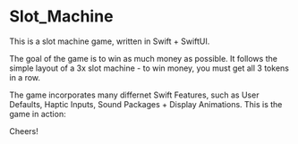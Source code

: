 ﻿# Slot_Machine
This is a slot machine game, written in Swift + SwiftUI.

The goal of the game is to win as much money as possible. It follows the simple layout of a 3x slot machine - to win money, you must get all 3 tokens in a row.

The game incorporates many differnet Swift Features, such as User Defaults, Haptic Inputs, Sound Packages + Display Animations.
This is the game in action:


Cheers!
